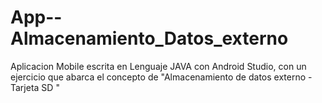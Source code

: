 # App--Almacenamiento_Datos_externo
Aplicacion Mobile escrita en Lenguaje JAVA con Android Studio, con un ejercicio que abarca el concepto de  "Almacenamiento de datos externo - Tarjeta SD " 
